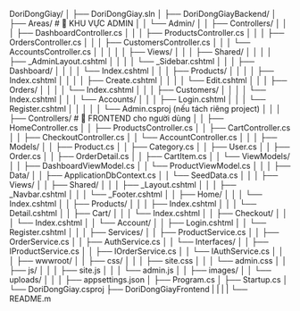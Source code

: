 DoriDongGiay/
│
├── DoriDongGiay.sln
│
├── DoriDongGiayBackend/
│   ├── Areas/                             # 🔹 KHU VỰC ADMIN
│   │   └── Admin/
│   │       ├── Controllers/
│   │       │   ├── DashboardController.cs
│   │       │   ├── ProductsController.cs
│   │       │   ├── OrdersController.cs
│   │       │   ├── CustomersController.cs
│   │       │   └── AccountsController.cs
│   │       │
│   │       ├── Views/
│   │       │   ├── Shared/
│   │       │   │   ├── _AdminLayout.cshtml
│   │       │   │   └── _Sidebar.cshtml
│   │       │   ├── Dashboard/
│   │       │   │   └── Index.cshtml
│   │       │   ├── Products/
│   │       │   │   ├── Index.cshtml
│   │       │   │   ├── Create.cshtml
│   │       │   │   └── Edit.cshtml
│   │       │   ├── Orders/
│   │       │   │   └── Index.cshtml
│   │       │   ├── Customers/
│   │       │   │   └── Index.cshtml
│   │       │   └── Accounts/
│   │       │       ├── Login.cshtml
│   │       │       └── Register.cshtml
│   │       │
│   │       └── Admin.csproj (nếu tách riêng project)
│   │
│   ├── Controllers/                        # 🔹 FRONTEND cho người dùng
│   │   ├── HomeController.cs
│   │   ├── ProductsController.cs
│   │   ├── CartController.cs
│   │   ├── CheckoutController.cs
│   │   └── AccountController.cs
│   │
│   ├── Models/
│   │   ├── Product.cs
│   │   ├── Category.cs
│   │   ├── User.cs
│   │   ├── Order.cs
│   │   ├── OrderDetail.cs
│   │   ├── CartItem.cs
│   │   └── ViewModels/
│   │       ├── DashboardViewModel.cs
│   │       └── ProductViewModel.cs
│   │
│   ├── Data/
│   │   ├── ApplicationDbContext.cs
│   │   └── SeedData.cs
│   │
│   ├── Views/
│   │   ├── Shared/
│   │   │   ├── _Layout.cshtml
│   │   │   ├── _Navbar.cshtml
│   │   │   └── _Footer.cshtml
│   │   ├── Home/
│   │   │   └── Index.cshtml
│   │   ├── Products/
│   │   │   ├── Index.cshtml
│   │   │   └── Detail.cshtml
│   │   ├── Cart/
│   │   │   └── Index.cshtml
│   │   ├── Checkout/
│   │   │   └── Index.cshtml
│   │   └── Account/
│   │       ├── Login.cshtml
│   │       └── Register.cshtml
│   │
│   ├── Services/
│   │   ├── ProductService.cs
│   │   ├── OrderService.cs
│   │   ├── AuthService.cs
│   │   └── Interfaces/
│   │       ├── IProductService.cs
│   │       ├── IOrderService.cs
│   │       └── IAuthService.cs
│   │
│   ├── wwwroot/
│   │   ├── css/
│   │   │   ├── site.css
│   │   │   └── admin.css
│   │   ├── js/
│   │   │   ├── site.js
│   │   │   └── admin.js
│   │   ├── images/
│   │   └── uploads/
│   │
│   ├── appsettings.json
│   ├── Program.cs
│   ├── Startup.cs
│   └── DoriDongGiay.csproj
├── DoriDongGiayFrontend
|   |
|
|
└── README.m